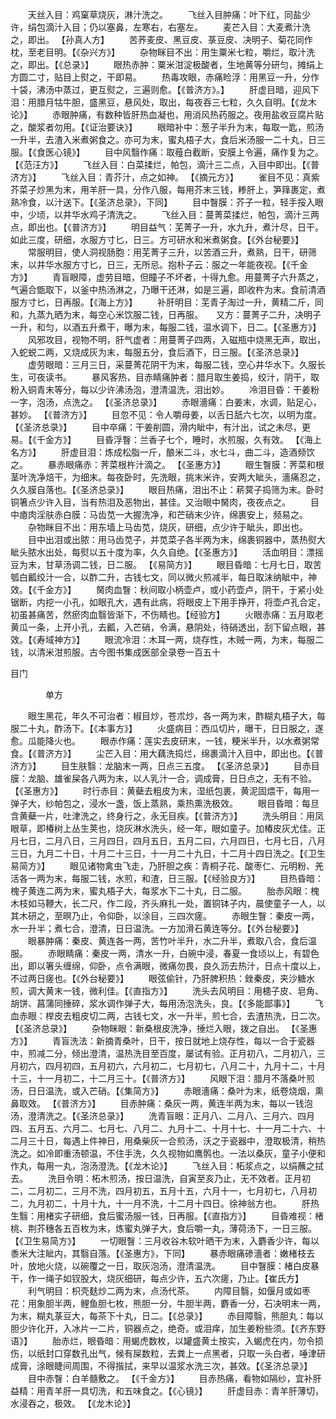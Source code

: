 <!-- { "loadSidebar": true } -->
　　天丝入目：鸡窠草烧灰，淋汁洗之。
　　飞丝入目肿痛：叶下红，同盐少许，绢包滴汁入目；仍以塞鼻，左寒右，右塞左。
　　麦芒入目：大麦煮汁洗之，即出。 【孙真人方】
　　苦荞麦皮、黑豆皮、菉豆皮、决明子、菊花同作枕，至老目明。【《杂兴方》】
　　杂物眯目不出：用生粟米七粒，嚼烂，取汁洗之，即出。【《总录》】
　　眼热赤肿：粟米泔淀极酸者，生地黄等分研匀，摊绢上方圆二寸，贴目上熨之，干即易。
　　热毒攻眼，赤痛睑浮：用黑豆一升，分作十袋，沸汤中蒸过，更互熨之，三遍则愈。【《普济方》。】
　　肝虚目暗，迎风下泪：用腊月牯牛胆，盛黑豆，悬风处，取出，每夜吞三七粒，久久自明。【《龙木论》】
　　赤眼肿痛，有数种皆肝热血凝也，用消风热药服之。夜用盐收豆腐片贴之，酸浆者勿用。【《证治要诀》】
　　眼暗补中：葱子半升为末，每取一匙，煎汤一升半，去渣入米煮粥食之。亦可为末，蜜丸梧子大，食后米汤服一二十丸，日三服。【《食医心镜》】
　　目中风翳作痛：取薤白截断，安膜上令遍，痛作复为之。【《范汪方》】
　　飞丝入目：白菜揉烂，帕包，滴汁三二点，入目中即出。【《普济方》】
　　飞丝入目：青芥汁，点之如神。 【《摘元方》】
　　雀目不见：真紫芥菜子炒黑为末，用羊肝一具，分作八服，每用芥末三钱，糁肝上，笋箨裹定，煮熟冷食，以汁送下。【《圣济总录》，下同】
　　目中瞖膜：芥子一粒，轻手挼入眼中，少顷，以井华水鸡子清洗之。
　　飞丝入目：蔓菁菜揉烂，帕包，滴汁三两点，即出也。【《普济方》】
　　明目益气：芜菁子一升，水九升，煮汁尽，日干。如此三度，研细，水服方寸匕，日三。方可研水和米煮粥食。【《外台秘要》】
　　常服明目，使人洞视肠胞：用芜菁子三升，以苦酒三升，煮熟，日干，研筛末，以井华水服方寸匕，日三，无所忌。抱朴子云：服之一年能夜视。【《千金方》】
　　青盲眼障，虚劳目暗，但瞳子不坏者，十得九愈。用蔓菁子六升蒸之，气遍合甑取下，以釜中热汤淋之，乃曝干还淋，如是三遍，即收杵为末。食前清酒服方寸匕，日再服。【《海上方》】
　　补肝明目：芜青子淘过一升，黄精二斤，同和，九蒸九晒为末，每空心米饮服二钱，日再服。　　又方：蔓菁子二升，决明子一升，和匀，以酒五升煮干，曝为末，每服二钱，温水调下，日二。【《圣惠方》】
　　风邪攻目，视物不明，肝气虚者：用蔓菁子四两，入磁瓶中烧黑无声，取出，入蛇蜕二两，又烧成灰为末，每服五分，食后酒下，日三服。【《圣济总录》】
　　虚劳眼暗：三月三日，采蔓菁花阴干为末，每服二钱，空心井华水下。久服长生，可夜读书。
　　暴风客热，目赤睛痛肿者：腊月取生姜捣，绞汁，阴干，取粉入铜青末等分，每以少许沸汤泡，澄清温洗，泪出妙。
　　冷泪目昏：干姜粉一字，泡汤，点洗之。 【《圣济总录》】
　　赤眼濇痛：白姜末，水调，贴足心，甚妙。 【《普济方》】
　　目忽不见：令人嚼母姜，以舌日舐六七次，以明为度。【《圣济总录》】
　　目中卒痛：干姜削圆，滑内眦中，有汁出，试之未尽，更易。【《千金方》】
　　目昏浮瞖：兰香子七个，睡时，水煎服，久有效。 【《海上名方》】
　　肝虚目泪：炼成松脂一斤，酿米二斗，水七斗，曲二斗，造酒频饮之。
　　暴赤眼痛赤：荠菜根杵汁滴之。 【《圣惠方》】
　　眼生瞖膜：荠菜和根茎叶洗净焙干，为细末。每夜卧时，先洗眼，挑末米许，安两大眦头，濇痛忍之，久久膜自落也。【《圣济总录》】
　　眼目热痛，泪出不止：菥蓂子捣筛为末。卧时铜箸点少许入目，当有热泪及恶物出，甚佳。又治眼中胬肉，夜夜点之。
　　目中瘜肉淫肤赤白膜：马齿苋一大握洗净，和芒硝末少许，绵裹安上，频易之。
　　杂物眯目不出：用东墙上马齿苋，烧灰，研细，点少许于眦头，即出也。
　　目中出泪或出脓：用马齿苋子，并苋菜子各半两为末，绵裹铜器中，蒸热熨大眦头脓水出处，每熨以五十度为率，久久自绝。【《圣惠方》】
　　活血明目：漂摇豆为末，甘草汤调二钱，日二服。 【《易简方》】
　　眼目昏暗：七月七日，取苦瓠白瓤绞汁一合，以酢二升，古钱七文，同以微火煎减半，每日取沫纳眦中，神效。【《千金方》】
　　胬肉血瞖：秋间取小柄壶卢，或小药壶卢，阴干，于紧小处锯断，内挖一小孔，如眼孔大，遇有此病，将眼皮上下用手挣开，将壶卢孔合定，初虽甚痛苦，然瘀肉血翳皆渐下，不伤睛也。【经验方】
　　火眼赤痛：五月取老黄瓜一条，上开小孔，去瓤，入芒硝，令满，悬阴处，待硝透出，刮下留点眼，甚效。【《寿域神方》】
　　眼流冷泪：木耳一两，烧存性，木贼一两，为末，每服二钱，以清米泔煎服。古今图书集成医部全录卷一百五十

目门

　　　　单方

　　眼生黑花，年久不可治者：椒目炒，苍朮炒，各一两为末，酢糊丸梧子大，每服二十丸，酢汤下。【《本事方》】
　　火盛病目：西瓜切片，曝干，日日服之，遂愈。瓜能降火也。
　　眼赤作痛：莲实去皮研末，一钱，粳米半升，以水煮粥常食。【《普济方》】
　　尘芒入目：用大藕洗捣烂，绵裹滴汁入目中，即出也。【《普济方》】
　　目生肤翳：龙脑末一两，日点三五度。 【《圣济总录》】
　　目赤目膜：龙脑、雄雀屎各八两为末，以人乳汁一合，调成膏，日日点之，无有不验。【《圣惠方》】
　　时行赤目：黄蘗去粗皮为末，湿纸包裹，黄泥固煨干，每用一弹子大，纱帕包之，浸水一盏，饭上蒸熟，乘热熏洗极效。
　　眼目昏暗：每旦含黄蘗一片，吐津洗之，终身行之，永无目疾。【《普济方》】
　　洗头明目：用凤眼草，即椿树上丛生荚也，烧灰淋水洗头，经一年，眼如童子。加椿皮灰尤佳。正月七日，二月八日，三月四日，四月五日，五月二曰，六月四日，七月七日，八月三日，九月二十日，十月二十三日，十一月二十九日，十二月十四日洗之。【《卫生易简方》】
　　眼见诸物禽虫飞走，乃肝胆之疾：青桐子花、酸枣仁、元明粉、羌活各一两为末，每服二钱，水煎，和渣，日三服。【《经验良方》】
　　目热昏暗：槐子黄连二两为末，蜜丸梧子大，每浆水下二十丸，日二服。
　　胎赤风眼：槐木枝如马鞭大，长二尺，作二段，齐头麻扎一处，置铜钵子内，晨使童子一人，以其木研之，至暝乃止，令仰卧，以涂目，三四次瘥。
　　赤眼生瞖：秦皮一两，水一升半；煮七合，澄清，日日温洗。一方加滑石黄连等分。【《外台秘要》】
　　眼暴肿痛：秦皮、黄连各一两，苦竹叶半升，水二升半，煮取八合，食后温服。
　　赤眼睛痛：秦皮一两，清水一升，白碗中浸，春夏一食顷以上，有碧色出，即以箸头缠绵，仰卧，点令满眼，微痛勿畏，良久沥去热汁，日点十度以上，不过两日瘥也。【《外台秘要》】
　　眼弦偷针，乃肝脾积热：銼秦皮，夹沙糖水煎，调大黄末一钱，微利佳。【《直指方》】
　　洗头去风明目：用槵子皮、皂角、胡饼、菖蒲同捶碎，浆水调作弹子大，每用汤泡洗头，良。【《多能鄙事》】
　　飞血赤眼：榉皮去粗皮切二两，古钱七文，水一升半，煎七合，去渣热洗，日二次。【《圣济总录》】
　　杂物眯眼：新桑根皮洗净，捶烂入眼，拨之自出。 【《圣惠方》】
　　青盲洗法：新摘青桑叶，日干，按日就地上烧存性，每以一合于瓷器中，煎减二分，倾出澄清，温热洗目至百度，屡试有验。正月初八，二月初八，三月初六，四月初四，五月初六，六月初二，七月初七，八月二十，九月十二，十月十三，十一月初二，十二月三十。【《普济方》】
　　风眼下泪：腊月不落桑叶煎汤，日日温洗，或入芒硝。【《集简方》】
　　赤眼濇痛：桑叶为末，纸卷烧烟，熏鼻取效。 【《普济方》】
　　目赤肿痛：桑灰一两，黄连半两为末，每以一钱泡汤，澄清洗之。【《圣济总录》】
　　洗青盲眼：正月八、二月八、三月六、四月四、五月五、六月二、七月七、八月二、九月十二、十月十七、十一月二十六、十二月三十日，每遇上件神日，用桑柴灰一合煎汤，沃之于瓷器中，澄取极清，稍热洗之。如冷即重汤顿温，不住手洗，久久视物如鹰鹘也。一法以桑灰，童子小便和作丸，每用一丸，泡汤澄洗。【《龙木论》】
　　飞丝入目：柘浆点之，以绢蘸之拭去。
　　洗目令明：柘木煎汤，按日温洗，自寅至亥乃止，无不效者。正月初二，二月初二，三月不洗，四月初五，五月十五，六月十一，七月初七，八月初二，九月初二，十月十九，十一月不洗，十二月十四日。徐神翁方也。
　　肝热生翳：用楮实子研细，食后蜜汤服一钱，日再服。【《直指方》】
　　目昏难视：楮桃、荆芥穗各五百枚为末，炼蜜丸弹子大，食后嚼一丸，薄荷汤下，一日三服。【《卫生易简方》】
　　一切眼瞖：三月收谷木软叶晒干为末，入麝香少许，每以黍米大注眦内，其翳自落。【《圣惠方》，下同】
　　暴赤眼痛碜濇者：嫩楮枝去叶，放地火烧，以碗覆之一日，取灰泡汤，澄清温洗。
　　目中瞖膜：楮白皮暴干，作一绳子如钗股大，烧灰细研，每点少许，五六次瘥，乃止。【崔氏方】
　　利气明目：枳壳麸炒二两为末，点汤代茶。
　　内障目翳，如偃月或如枣花：用象胆半两，鲤鱼胆七枚，熊胆一分，牛胆半两，麝香一分，石决明末一两，为末，糊丸菉豆大，每茶下十丸，日二。【《总录》】
　　赤目障翳，熊胆丸：每以胆少许化开，入冰片一二片，铜器点之，绝奇。或泪痒，加生姜粉些须。【《齐东野语》】
　　胎赤烂，眼昏暗：用蝎虎数枚，以罐盛黄土按实，入蝎虎在内，勿令损伤，以纸封口穿数孔出气，候有屎数粒，去粪上一点黑者，只取一头白者，唾津研成膏，涂眼睫间周围，不得揩拭，来早以温浆水洗三次，甚效。【《圣济总录》】
　　目中赤瞖：白羊髓敷之。 【《千金方》】
　　目赤热痛，看物如隔纱，宜补肝益精：用青羊肝一具切洗，和五味食之。【《心镜》】
　　肝虚目赤：青羊肝薄切，水浸吞之，极效。 【《龙木论》】
